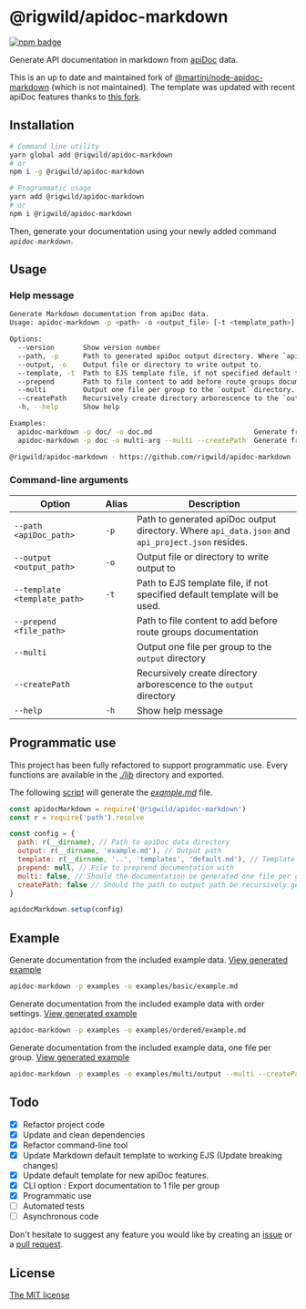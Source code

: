 # @rigwild/apidoc-markdown
[![npm badge](https://img.shields.io/npm/v/@rigwild/apidoc-markdown.svg?logo=npm)](https://www.npmjs.com/package/@rigwild/apidoc-markdown)

Generate API documentation in markdown from [apiDoc](https://github.com/apidoc/apidoc) data.

This is an up to date and maintained fork of [@martinj/node-apidoc-markdown](https://github.com/martinj/node-apidoc-markdown) (which is not maintained). The template was updated with recent apiDoc features thanks to [this fork](https://github.com/softdevstory/node-apidoc-markdown).


## Installation
```bash
# Command line utility
yarn global add @rigwild/apidoc-markdown
# or
npm i -g @rigwild/apidoc-markdown

# Programmatic usage
yarn add @rigwild/apidoc-markdown
# or
npm i @rigwild/apidoc-markdown
```
Then, generate your documentation using your newly added command *`apidoc-markdown`*.


## Usage
### Help message
```bash
Generate Markdown documentation from apiDoc data.
Usage: apidoc-markdown -p <path> -o <output_file> [-t <template_path>] [--multi] [--createPath] [--prepend <file_path>]

Options:
  --version       Show version number                                                                                                                [boolean]
  --path, -p      Path to generated apiDoc output directory. Where `api_data.json` and `api_project.json` resides.                         [string] [required]
  --output, -o    Output file or directory to write output to.                                                                             [string] [required]
  --template, -t  Path to EJS template file, if not specified default template will be used.                        [string] [default: "templates/default.md"]
  --prepend       Path to file content to add before route groups documentation.                                                                      [string]
  --multi         Output one file per group to the `output` directory.                                                              [boolean] [default: false]
  --createPath    Recursively create directory arborescence to the `output` directory.                                              [boolean] [default: false]
  -h, --help      Show help                                                                                                                          [boolean]

Examples:
  apidoc-markdown -p doc/ -o doc.md                         Generate from `doc/` apiDoc output to `./doc.md`
  apidoc-markdown -p doc -o multi-arg --multi --createPath  Generate from `doc/` apiDoc output to `./multi-arg/<group>.md`

@rigwild/apidoc-markdown - https://github.com/rigwild/apidoc-markdown
```

### Command-line arguments
| Option      | Alias         | Description |
| ----------- | ------------- | ----------- |
| `--path <apiDoc_path>` | `-p` | Path to generated apiDoc output directory. Where `api_data.json` and `api_project.json` resides. |
| `--output <output_path>` | `-o` | Output file or directory to write output to |
| `--template <template_path>` | `-t` | Path to EJS template file, if not specified default template will be used. |
| `--prepend <file_path>` |  | Path to file content to add before route groups documentation |
| `--multi` |  | Output one file per group to the `output` directory |
| `--createPath` |  | Recursively create directory arborescence to the `output` directory |
| `--help` | `-h` | Show help message |


## Programmatic use
This project has been fully refactored to support programmatic use. Every functions are available in the *[./lib](./lib)* directory and exported.

The following [script](./examples/generateSingle.js) will generate the *[example.md](./examples/example.md)* file.
```js
const apidocMarkdown = require('@rigwild/apidoc-markdown')
const r = require('path').resolve

const config = {
  path: r(__dirname), // Path to apiDoc data directory
  output: r(__dirname, 'example.md'), // Output path
  template: r(__dirname, '..', 'templates', 'default.md'), // Template path
  prepend: null, // File to preprend documentation with
  multi: false, // Should the documentation be generated one file per group
  createPath: false // Should the path to output path be recursively generated (mkdir -p)
}

apidocMarkdown.setup(config)
```


## Example
Generate documentation from the included example data. [View generated example](./examples/basic/example.md)
```bash
apidoc-markdown -p examples -o examples/basic/example.md
```

Generate documentation from the included example data with order settings. [View generated example](./examples/ordered/example.md)
```bash
apidoc-markdown -p examples -o examples/ordered/example.md
```

Generate documentation from the included example data, one file per group. [View generated example](./examples/multi/output)
```bash
apidoc-markdown -p examples -o examples/multi/output --multi --createPath
```

## Todo
 - [x] Refactor project code
 - [x] Update and clean dependencies
 - [x] Refactor command-line tool
 - [x] Update Markdown default template to working EJS (Update breaking changes)
 - [x] Update default template for new apiDoc features.
 - [x] CLI option : Export documentation to 1 file per group
 - [x] Programmatic use
 - [ ] Automated tests
 - [ ] Asynchronous code

 Don't hesitate to suggest any feature you would like by creating an [issue](https://github.com/rigwild/apidoc-markdown/issues) or a [pull request](https://github.com/rigwild/apidoc-markdown/pulls).

## License
[The MIT license](./LICENSE)
